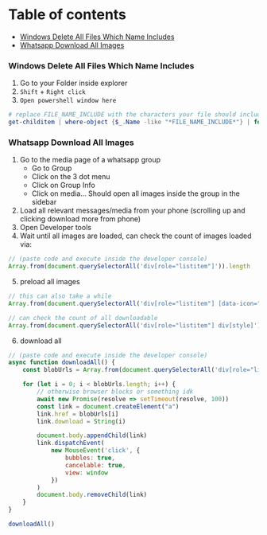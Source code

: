 # Table of contents

- [Windows Delete All Files Which Name Includes](#windows-delete-all-files-which-name-includes)
- [Whatsapp Download All Images](#whatsapp-download-all-images)

### Windows Delete All Files Which Name Includes
1. Go to your Folder inside explorer
2. `Shift` + `Right click`
3. `Open powershell window here`
```powershell
# replace FILE_NAME_INCLUDE with the characters your file should include
get-childitem | where-object {$_.Name -like "*FILE_NAME_INCLUDE*"} | foreach ($_) {remove-item $_.fullname}
```

### Whatsapp Download All Images
1. Go to the media page of a whatsapp group
    - Go to Group
    - Click on the 3 dot menu
    - Click on Group Info
    - Click on media... Should open all images inside the group in the sidebar
2. Load all relevant messages/media from your phone (scrolling up and clicking download more from phone)
3. Open Developer tools 
4. Wait until all images are loaded, can check the count of images loaded via:
```js
// (paste code and execute inside the developer console)
Array.from(document.querySelectorAll('div[role="listitem"]')).length
```
5. preload all images
```js
// this can also take a while
Array.from(document.querySelectorAll('div[role="listitem"] [data-icon="media-download"]')).forEach(el => el.click())

// can check the count of all downloadable
Array.from(document.querySelectorAll('div[role="listitem"] div[style]')).filter(el => getComputedStyle(el).backgroundImage.includes('url(')).map(el => getComputedStyle(el).backgroundImage.replace('url("', '').replace('")', '')).length
```
6. download all
```js
// (paste code and execute inside the developer console)
async function downloadAll() {
    const blobUrls = Array.from(document.querySelectorAll('div[role="listitem"] div[style]')).filter(el => getComputedStyle(el).backgroundImage.includes('url(')).map(el => getComputedStyle(el).backgroundImage.replace('url("', '').replace('")', ''))

    for (let i = 0; i < blobUrls.length; i++) {
        // otherwise browser blocks or something idk
        await new Promise(resolve => setTimeout(resolve, 100))
        const link = document.createElement("a")
        link.href = blobUrls[i]
        link.download = String(i)

        document.body.appendChild(link)
        link.dispatchEvent(
            new MouseEvent('click', {
                bubbles: true,
                cancelable: true,
                view: window
            })
        )
        document.body.removeChild(link)
    }
}

downloadAll()
```
